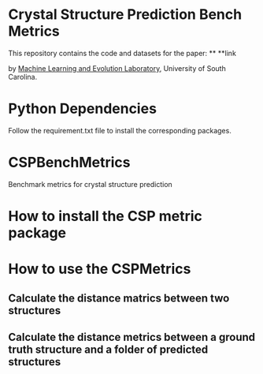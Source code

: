 # Crystal Structure Prediction Bench Metrics
This repository contains the code and datasets for the paper:
**
**link



by <a href="http://mleg.cse.sc.edu" target="_blank">Machine Learning and Evolution Laboratory</a>, University of South Carolina.

# Python Dependencies
Follow the requirement.txt file to install the corresponding packages.


# CSPBenchMetrics
Benchmark metrics for crystal structure prediction


# How to install the CSP metric package


# How to use the CSPMetrics


## Calculate the distance matrics between two structures





## Calculate the distance metrics between a ground truth structure and a folder of predicted structures


